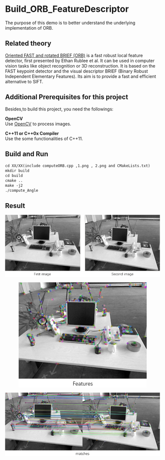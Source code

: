 # Build_ORB_FeatureDescriptor
The purpose of this demo is to better understand the underlying implementation of ORB.

## Related theory
[Oriented FAST and rotated BRIEF (ORB)](https://en.wikipedia.org/wiki/Oriented_FAST_and_rotated_BRIEF) is a fast robust local feature detector, first presented by Ethan Rublee et al. It can be used in computer vision tasks like object recognition or 3D reconstruction. It is based on the FAST keypoint detector and the visual descriptor BRIEF (Binary Robust Independent Elementary Features). Its aim is to provide a fast and efficient alternative to SIFT.

## Additional Prerequisites for this project
Besides,to build this project, you need the followings:  

**OpenCV**  
Use [OpenCV](http://opencv.org) to process images.

**C++11 or C++0x Compiler**  
Use the some functionalities of C++11.

## Build and Run
```
cd XX/XX(include computeORB.cpp ,1.png , 2.png and CMakeLists.txt)  
mkdir build  
cd build  
cmake ..  
make -j2  
./compute_Angle
```

## Result
<div align=center>  
  
![](https://github.com/TianQi-777/Build_ORB_FeatureDescriptor/blob/master/Images/input)
</div>

<div align=center>  
  
![](https://github.com/TianQi-777/Build_ORB_FeatureDescriptor/blob/master/Images/feature_.png)
</div>

<div align=center>  
  
![](https://github.com/TianQi-777/Build_ORB_FeatureDescriptor/blob/master/Images/match)
</div>
